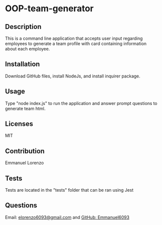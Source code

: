 # OOP-team-generator

## Description 

This is a command line application that accepts user input regarding employees to generate a team profile with card containing information about each employee.

## Installation 

Download GitHub files, install NodeJs, and install inquirer package. 

## Usage 

Type "node index.js" to run the application and answer prompt questions to generate team html.

## Licenses 

MIT 

## Contribution 

Emmanuel Lorenzo

## Tests 

Tests are located in the "tests" folder that can be ran using Jest

## Questions 

Email: elorenzo6093@gmail.com and [GitHub: Emmanuel6093](https://github.com/Emmanuel6093)